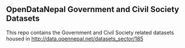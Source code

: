 ## OpenDataNepal Government and Civil Society Datasets
This repo contains the Government and Civil Society related datasets housed in http://data.opennepal.net/datasets_sector/185